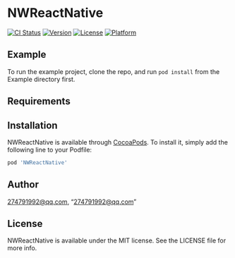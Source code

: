 # NWReactNative

[![CI Status](https://img.shields.io/travis/274791992@qq.com/NWReactNative.svg?style=flat)](https://travis-ci.org/274791992@qq.com/NWReactNative)
[![Version](https://img.shields.io/cocoapods/v/NWReactNative.svg?style=flat)](https://cocoapods.org/pods/NWReactNative)
[![License](https://img.shields.io/cocoapods/l/NWReactNative.svg?style=flat)](https://cocoapods.org/pods/NWReactNative)
[![Platform](https://img.shields.io/cocoapods/p/NWReactNative.svg?style=flat)](https://cocoapods.org/pods/NWReactNative)

## Example

To run the example project, clone the repo, and run `pod install` from the Example directory first.

## Requirements

## Installation

NWReactNative is available through [CocoaPods](https://cocoapods.org). To install
it, simply add the following line to your Podfile:

```ruby
pod 'NWReactNative'
```

## Author

274791992@qq.com, “274791992@qq.com”

## License

NWReactNative is available under the MIT license. See the LICENSE file for more info.
